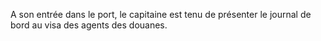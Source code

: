 A son entrée dans le port, le capitaine est tenu de
présenter le journal de bord au visa des agents des douanes.